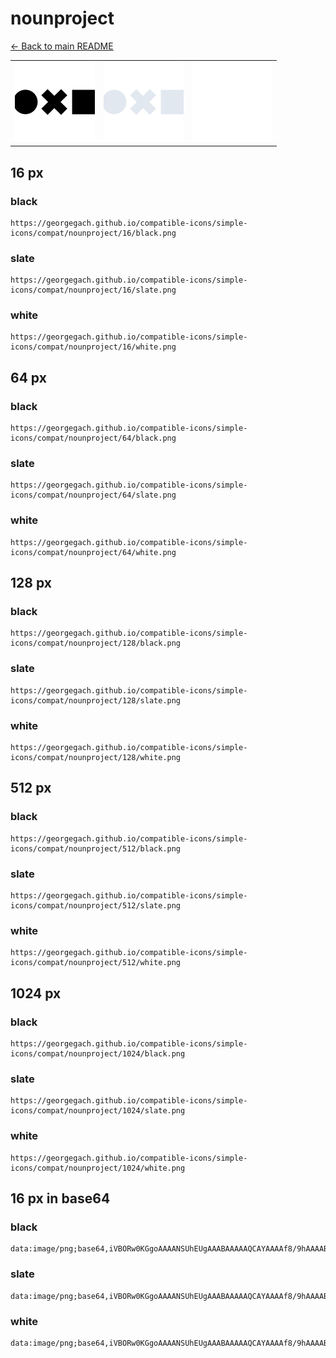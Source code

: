 # nounproject

[← Back to main README](../../README.md)

<table><tr>
  <td><img src="./128/black.png" width="128" alt="nounproject black icon" /></td>
  <td><img src="./128/slate.png" width="128" alt="nounproject slate icon" /></td>
  <td><img src="./128/white.png" width="128" alt="nounproject white icon" /></td>
</tr></table>

## 16 px

### black
```
https://georgegach.github.io/compatible-icons/simple-icons/compat/nounproject/16/black.png
```

### slate
```
https://georgegach.github.io/compatible-icons/simple-icons/compat/nounproject/16/slate.png
```

### white
```
https://georgegach.github.io/compatible-icons/simple-icons/compat/nounproject/16/white.png
```

## 64 px

### black
```
https://georgegach.github.io/compatible-icons/simple-icons/compat/nounproject/64/black.png
```

### slate
```
https://georgegach.github.io/compatible-icons/simple-icons/compat/nounproject/64/slate.png
```

### white
```
https://georgegach.github.io/compatible-icons/simple-icons/compat/nounproject/64/white.png
```

## 128 px

### black
```
https://georgegach.github.io/compatible-icons/simple-icons/compat/nounproject/128/black.png
```

### slate
```
https://georgegach.github.io/compatible-icons/simple-icons/compat/nounproject/128/slate.png
```

### white
```
https://georgegach.github.io/compatible-icons/simple-icons/compat/nounproject/128/white.png
```

## 512 px

### black
```
https://georgegach.github.io/compatible-icons/simple-icons/compat/nounproject/512/black.png
```

### slate
```
https://georgegach.github.io/compatible-icons/simple-icons/compat/nounproject/512/slate.png
```

### white
```
https://georgegach.github.io/compatible-icons/simple-icons/compat/nounproject/512/white.png
```

## 1024 px

### black
```
https://georgegach.github.io/compatible-icons/simple-icons/compat/nounproject/1024/black.png
```

### slate
```
https://georgegach.github.io/compatible-icons/simple-icons/compat/nounproject/1024/slate.png
```

### white
```
https://georgegach.github.io/compatible-icons/simple-icons/compat/nounproject/1024/white.png
```

## 16 px in base64

### black
```
data:image/png;base64,iVBORw0KGgoAAAANSUhEUgAAABAAAAAQCAYAAAAf8/9hAAAABmJLR0QA/wD/AP+gvaeTAAAAmUlEQVQ4je3QMQ5BURCF4e89SgphMbQanQRrYQH2olKIklaiJUoWQRAUgmYKXtBo/ckUc2/yZ87hz88kyKOFEobYxl8HIxRQxRQN1LOSOS64YYMKejhijGVIqxjgnhm7p+WGflyzCvE5ROk7Qfom1j2iJU9vaWZ/YYYTrlijjC4O0cHiW4QEOTSjrDH2IW6HoIgaJp9K/PMjD4jFL12KyH1BAAAAAElFTkSuQmCC
```

### slate
```
data:image/png;base64,iVBORw0KGgoAAAANSUhEUgAAABAAAAAQCAYAAAAf8/9hAAAABmJLR0QA/wD/AP+gvaeTAAABCklEQVQ4je2QL0tDYRhHz++9F1emmwy24NgVRASjIDgwWYZFUJtRs34EP4TVj2AYJlGwGAxWi2FqmBtM4e5Pmbi79zEIMmEmjTvtecKB34EJf0ZmFjbeuttD87O8u7MoyrYB6q3ObjGfqdbiOJ1KgrVSIXv13OxWXGAbPwT1VvfWe1tBNiX0GHpXHsjvS3ZscO1E5E1RgDYNDg3bGxU4w5YlUkJCLCQaHvHBKfAkXMVMS0I3c4WZu3ETHDZyGchhzklI+v6BAzReILsH+hhDoKZBcEJoBzLmPf5CjgePrTdavdXfIgYvr50t4dL9MDlfzOV6XxHbO8V8tlqL4+lUEpZLhczluIgT/oFPteZoO5rC7ugAAAAASUVORK5CYII=
```

### white
```
data:image/png;base64,iVBORw0KGgoAAAANSUhEUgAAABAAAAAQCAYAAAAf8/9hAAAABmJLR0QA/wD/AP+gvaeTAAAAuklEQVQ4je2QMWoCURQA560pYyF4AC8RMJDKxi6gHsE7eACP4B1SpQhbBT2AtWgT0DsoImijY/MD2WVTbevAKx4PBt7Ag9qE+gQMgBbwGRF7AHUEfAHPQDciFmof6BUM6lK9qDd1q7bViXpSc3Wl7tWu+mEJ1MOf/aZO1Za6TuJzEmVVgqziLYFI80tW2guHDXAGrsAOmAFjoAN8Az/AG/DyX8QG8J5i5RFxTG2GKWITeI2IeWXEB/W5A50Zm2GgP8jOAAAAAElFTkSuQmCC
```

